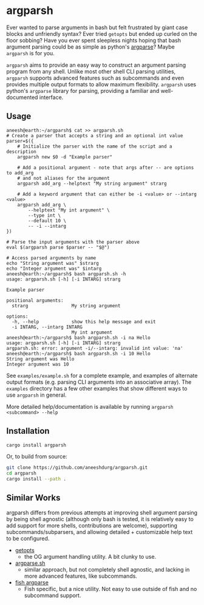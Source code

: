 # argparsh

Ever wanted to parse arguments in bash but felt frustrated by giant case blocks
and unfriendly syntax? Ever tried `getopts` but ended up curled on the floor
sobbing? Have you ever spent sleepless nights hoping that bash argument parsing
could be as simple as python's
[argparse](https://docs.python.org/3/library/argparse.html)? Maybe `argparsh` is
for you.

`argparsh` aims to provide an easy way to construct an argument parsing program
from any shell. Unlike most other shell CLI parsing utilities, `argparsh`
supports advanced features such as subcommands and even provides multiple output
formats to allow maximum flexibility. `argparsh` uses python's `argparse` library
for parsing, providing a familiar and well-documented interface.

## Usage

```console
aneesh@earth:~/argparsh$ cat >> argparsh.sh
# Create a parser that accepts a string and an optional int value
parser=$({
    # Initialize the parser with the name of the script and a description
    argparsh new $0 -d "Example parser"

    # Add a positional argument - note that args after -- are options to add_arg
    # and not aliases for the argument
    argparsh add_arg --helptext "My string argument" strarg

    # Add a keyword argument that can either be -i <value> or --intarg <value>
    argparsh add_arg \
        --helptext "My int argument" \
        --type int \
        --default 10 \
        -- -i --intarg
})

# Parse the input arguments with the parser above
eval $(argparsh parse $parser -- "$@")

# Access parsed arguments by name
echo "String argument was" $strarg
echo "Integer argument was" $intarg
aneesh@earth:~/argparsh$ bash argparsh.sh -h
usage: argparsh.sh [-h] [-i INTARG] strarg

Example parser

positional arguments:
  strarg                My string argument

options:
  -h, --help            show this help message and exit
  -i INTARG, --intarg INTARG
                        My int argument
aneesh@earth:~/argparsh$ bash argparsh.sh -i na Hello
usage: argparsh.sh [-h] [-i INTARG] strarg
argparsh.sh: error: argument -i/--intarg: invalid int value: 'na'
aneesh@earth:~/argparsh$ bash argparsh.sh -i 10 Hello
String argument was Hello
Integer argument was 10
```

See `examples/example.sh` for a complete example, and examples of alternate
output formats (e.g. parsing CLI arguments into an associative array). The
`examples` directory has a few other examples that show different ways to use
`argparsh` in general.

More detailed help/documentation is available by running `argparsh <subcommand> --help`

## Installation

```sh
cargo install argparsh
```

Or, to build from source:

```sh
git clone https://github.com/aneeshdurg/argparsh.git
cd argparsh
cargo install --path .
```

## Similar Works

argparsh differs from previous attempts at improving shell argument parsing by
being shell agnostic (although only bash is tested, it is relatively easy to add
support for more shells, contributions are welcome), supporting
subcommands/subparsers, and allowing detailed + customizable help text to be
configured.

+ [getopts](https://man7.org/linux/man-pages/man1/getopts.1p.html)
    - the OG argument handling utility. A bit clunky to use.
+ [argparse.sh](https://github.com/yaacov/argparse-sh)
    - similar approach, but not completely shell agnostic, and lacking in more
      advanced features, like subcommands.
+ [fish argparse](https://fishshell.com/docs/current/cmds/argparse.html)
    - Fish specific, but a nice utility. Not easy to use outside of fish and no
      subcommand support.
